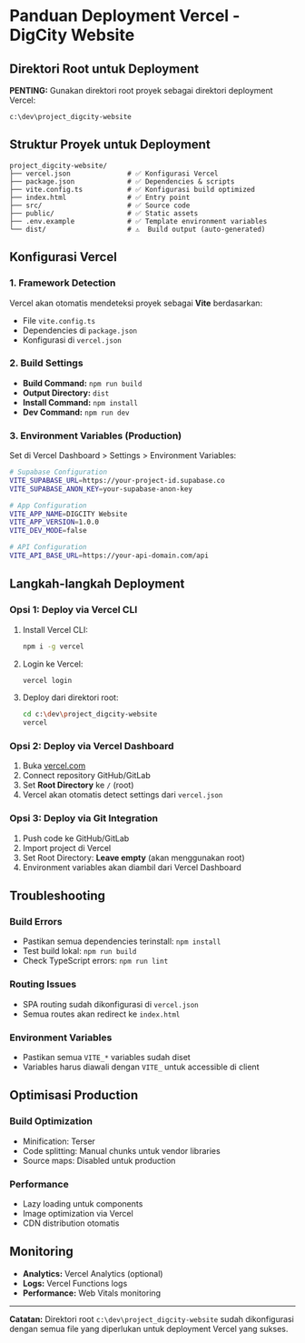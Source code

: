 # Panduan Deployment Vercel - DigCity Website

## Direktori Root untuk Deployment

**PENTING:** Gunakan direktori root proyek sebagai direktori deployment Vercel:

```
c:\dev\project_digcity-website
```

## Struktur Proyek untuk Deployment

```
project_digcity-website/
├── vercel.json              # ✅ Konfigurasi Vercel
├── package.json             # ✅ Dependencies & scripts
├── vite.config.ts           # ✅ Konfigurasi build optimized
├── index.html               # ✅ Entry point
├── src/                     # ✅ Source code
├── public/                  # ✅ Static assets
├── .env.example             # ✅ Template environment variables
└── dist/                    # ⚠️  Build output (auto-generated)
```

## Konfigurasi Vercel

### 1. Framework Detection
Vercel akan otomatis mendeteksi proyek sebagai **Vite** berdasarkan:
- File `vite.config.ts`
- Dependencies di `package.json`
- Konfigurasi di `vercel.json`

### 2. Build Settings
- **Build Command:** `npm run build`
- **Output Directory:** `dist`
- **Install Command:** `npm install`
- **Dev Command:** `npm run dev`

### 3. Environment Variables (Production)
Set di Vercel Dashboard > Settings > Environment Variables:

```bash
# Supabase Configuration
VITE_SUPABASE_URL=https://your-project-id.supabase.co
VITE_SUPABASE_ANON_KEY=your-supabase-anon-key

# App Configuration
VITE_APP_NAME=DIGCITY Website
VITE_APP_VERSION=1.0.0
VITE_DEV_MODE=false

# API Configuration
VITE_API_BASE_URL=https://your-api-domain.com/api
```

## Langkah-langkah Deployment

### Opsi 1: Deploy via Vercel CLI

1. Install Vercel CLI:
   ```bash
   npm i -g vercel
   ```

2. Login ke Vercel:
   ```bash
   vercel login
   ```

3. Deploy dari direktori root:
   ```bash
   cd c:\dev\project_digcity-website
   vercel
   ```

### Opsi 2: Deploy via Vercel Dashboard

1. Buka [vercel.com](https://vercel.com)
2. Connect repository GitHub/GitLab
3. Set **Root Directory** ke `/` (root)
4. Vercel akan otomatis detect settings dari `vercel.json`

### Opsi 3: Deploy via Git Integration

1. Push code ke GitHub/GitLab
2. Import project di Vercel
3. Set Root Directory: **Leave empty** (akan menggunakan root)
4. Environment variables akan diambil dari Vercel Dashboard

## Troubleshooting

### Build Errors
- Pastikan semua dependencies terinstall: `npm install`
- Test build lokal: `npm run build`
- Check TypeScript errors: `npm run lint`

### Routing Issues
- SPA routing sudah dikonfigurasi di `vercel.json`
- Semua routes akan redirect ke `index.html`

### Environment Variables
- Pastikan semua `VITE_*` variables sudah diset
- Variables harus diawali dengan `VITE_` untuk accessible di client

## Optimisasi Production

### Build Optimization
- Minification: Terser
- Code splitting: Manual chunks untuk vendor libraries
- Source maps: Disabled untuk production

### Performance
- Lazy loading untuk components
- Image optimization via Vercel
- CDN distribution otomatis

## Monitoring

- **Analytics:** Vercel Analytics (optional)
- **Logs:** Vercel Functions logs
- **Performance:** Web Vitals monitoring

---

**Catatan:** Direktori root `c:\dev\project_digcity-website` sudah dikonfigurasi dengan semua file yang diperlukan untuk deployment Vercel yang sukses.